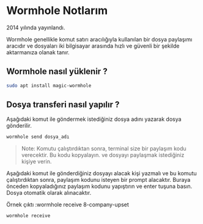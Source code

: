 # Wormhole Notlarım
2014 yılında  yayınlandı.

Wormhole genellikle komut satırı aracılığıyla kullanılan bir dosya paylaşımı aracıdır ve dosyaları iki bilgisayar arasında hızlı ve güvenli bir şekilde aktarmanıza olanak tanır.
## Wormhole nasıl yüklenir ?
```BASH
sudo apt install magic-wormhole
```
## Dosya transferi nasıl yapılır ?
Aşağıdaki komut ile göndermek istediğiniz dosya adını yazarak dosya gönderilir.
```BASH
wormhole send dosya_adı
```
> Note: Komutu çalıştırdıktan sonra, terminal size bir paylaşım kodu verecektir. Bu kodu kopyalayın. ve dosyayı paylaşmak istediğiniz kişiye verin.

Aşağıdaki komut ile gönderdiğiniz dosyayı alacak kişi yazmalı ve bu komutu çalıştırdıktan sonra, paylaşım kodunu isteyen bir prompt alacaktır. Buraya önceden kopyaladığınız paylaşım kodunu yapıştırın ve enter tuşuna basın. Dosya otomatik olarak alınacaktır.

Örnek çıktı :wormhole receive 8-company-upset
```BASH
wormhole receive
```
